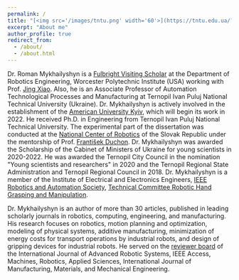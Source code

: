```yaml
---
permalink: /
title: "[<img src='/images/tntu.png' width='60'>](https://tntu.edu.ua/?p=uk/main) [<img src='/images/wpi.png' width='140'>](https://www.wpi.edu/) [<img src='/images/auk.png' width='140'>](https://auk.edu.ua/)"
excerpt: "About me"
author_profile: true
redirect_from: 
  - /about/
  - /about.html
---
```

Dr. Roman Mykhailyshyn is a [Fulbright Visiting Scholar](https://issuu.com/fulbright-ukraine/docs/ua_scholars_2021-22) at the Department of Robotics Engineering, Worcester Polytechnic Institute (USA) working with Prof. [Jing Xiao](https://users.wpi.edu/~jxiao2/). Also, he is an Associate Professor of Automation Technological Processes and Manufacturing at Ternopil Ivan Puluj National Technical University (Ukraine). Dr. Mykhailyshyn is actively involved in the establishment of the [American University Kyiv](https://auk.edu.ua/), which will begin its work in 2022. He received Ph.D. in Engineering from Ternopil Ivan Puluj National Technical University. The experimental part of the dissertation was conducted at the [National Center of Robotics](https://nacero.sk/language/en/) of the Slovak Republic under the mentorship of Prof. [František Duchon](https://is.stuba.sk/lide/clovek.pl?id=10329&lang=en). Dr. Mykhailyshyn was awarded the Scholarship of the Cabinet of Ministers of Ukraine for young scientists in 2020-2022. He was awarded the Ternopil City Council in the nomination "Young scientists and researchers" in 2020 and the Ternopil Regional State Administration and Ternopil Regional Council in 2018. Dr. Mykhailyshyn is a member of the Institute of Electrical and Electronics Engineers, [IEEE Robotics and Automation Society](https://www.ieee-ras.org/), [Technical Committee Robotic Hand Grasping and Manipulation](http://rhgm.org/).

Dr. Mykhailyshyn is an author of more than 30 articles, published in leading scholarly journals in robotics, computing, engineering, and manufacturing. His research focuses on robotics, motion planning and optimization, modeling of physical systems, additive manufacturing, minimization of energy costs for transport operations by industrial robots, and design of gripping devices for industrial robots. He served on the [reviewer board](https://publons.com/researcher/1379995/roman-mykhailyshyn/peer-review/) of the International Journal of Advanced Robotic Systems, IEEE Access, Machines, Robotics, Applied Sciences, International Journal of Manufacturing, Materials, and Mechanical Engineering.



